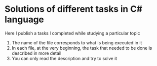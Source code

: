 # Solutions of different tasks in C# language
Here I publish a tasks I completed while studying a particular topic
1. The name of the file corresponds to what is being executed in it
2. In each file, at the very beginning, the task that needed to be done is described in more detail
3. You can only read the description and try to solve it
